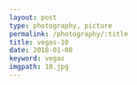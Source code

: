 ```yaml
---
layout: post
type: photography, picture
permalink: /photography/:title
title: vegas-10
date: 2018-01-08
keyword: vegas
imgpath: 10.jpg
---
```



